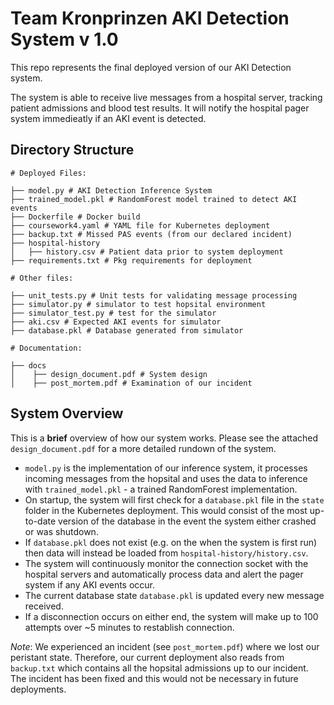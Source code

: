 # Team Kronprinzen AKI Detection System v 1.0 

This repo represents the final deployed version of our AKI Detection system. 

The system is able to receive live messages from a hospital server, tracking patient admissions and blood test results. It will notify the hospital pager
system immedieatly if an AKI event is detected. 

## Directory Structure

```
# Deployed Files:

├── model.py # AKI Detection Inference System
├── trained_model.pkl # RandomForest model trained to detect AKI events
├── Dockerfile # Docker build
├── coursework4.yaml # YAML file for Kubernetes deployment
├── backup.txt # Missed PAS events (from our declared incident)
├── hospital-history 
│   ├── history.csv # Patient data prior to system deployment
├── requirements.txt # Pkg requirements for deployment

# Other files:

├── unit_tests.py # Unit tests for validating message processing 
├── simulator.py # simulator to test hopsital environment
├── simulator_test.py # test for the simulator 
├── aki.csv # Expected AKI events for simulator
├── database.pkl # Database generated from simulator

# Documentation:

├── docs
│    ├── design_document.pdf # System design
│    ├── post_mortem.pdf # Examination of our incident

```

## System Overview 

This is a **brief** overview of how our system works. Please see the attached `design_document.pdf` for a more detailed rundown of the system. 

- `model.py` is the implementation of our inference system, it processes incoming messages from the hopsital and uses the data to inference with `trained_model.pkl` - a trained RandomForest implementation.
- On startup, the system will first check for a `database.pkl` file in the `state` folder in the Kubernetes deployment. This would consist of the most up-to-date version of the database in the event the system either crashed or was shutdown.
- If `database.pkl` does not exist (e.g. on the when the system is first run) then data will instead be loaded from `hospital-history/history.csv`.
- The system will continuously monitor the connection socket with the hospital servers and automatically process data and alert the pager system if any AKI events occur.
- The current database state `database.pkl` is updated every new message received.
- If a disconnection occurs on either end, the system will make up to 100 attempts over ~5 minutes to restablish connection. 

*Note*: We experienced an incident (see `post_mortem.pdf`) where we lost our peristant state. Therefore, our current deployment also reads from `backup.txt` which contains all the hopsital admissions up to our incident. The incident has been fixed and this would not be necessary in future deployments.
